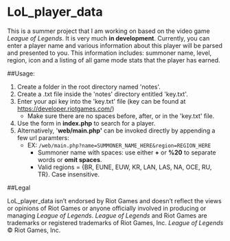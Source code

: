 LoL_player_data
===============

This is a summer project that I am working on based on the video game *League of Legends*.  It is very much **in
development**.  Currently, you can enter a player name and various information about this player will be parsed and presented to you.  This information includes: summoner name, level, region, icon and a listing of all game mode stats
that the player has earned.

##Usage:

1. Create a folder in the root directory named 'notes'.
2. Create a .txt file inside the 'notes' directory entitled 'key.txt'.
3. Enter your api key into the 'key.txt' file (key can be found at https://developer.riotgames.com/)
   * Make sure there are no spaces before, after, or in the 'key.txt' file.
5. Use the form in **index.php** to search for a player.
4. Alternatively, '**web/main.php'** can be invoked directly by appending a few url paramters:
   * EX: `/web/main.php?name=SUMMONER_NAME_HERE&region=REGION_HERE`
     * Summoner name with spaces: use either **+** or **%20** to separate words or **omit spaces**.
     * Valid regions = {BR, EUNE, EUW, KR, LAN, LAS, NA, OCE, RU, TR}.  Case insensitive.


##Legal

LoL_player_data isn’t endorsed by Riot Games and doesn’t reflect the views or opinions of Riot Games or anyone officially involved in producing or managing *League of Legends*. *League of Legends* and Riot Games are trademarks or registered trademarks of Riot Games, Inc. *League of Legends* © Riot Games, Inc.
